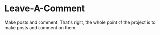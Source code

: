 # Leave-A-Comment
Make posts and comment. That's right, the whole point of the project is to make posts and comment on them.

